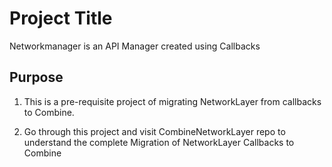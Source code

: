 
# Project Title

Networkmanager is an API Manager created using Callbacks





## Purpose

1. This is a pre-requisite project of migrating NetworkLayer from callbacks to Combine.

2. Go through this project and visit CombineNetworkLayer repo to understand the complete Migration of NetworkLayer Callbacks to Combine




